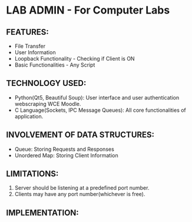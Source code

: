 # LAB ADMIN - For Computer Labs

## FEATURES:
- File Transfer
- User Information
- Loopback Functionality - Checking if Client is ON
- Basic Functionalities - Any Script

## TECHNOLOGY USED:
- Python(Qt5, Beautiful Soup): User interface and user authentication webscraping WCE Moodle.
- C Language(Sockets, IPC Message Queues): All core functionalities of application.

## INVOLVEMENT OF DATA STRUCTURES:
- Queue: Storing Requests and Responses
- Unordered Map: Storing Client Information

## LIMITATIONS:
1. Server should be listening at a predefined port number.
2. Clients may have any port number(whichever is free).

## IMPLEMENTATION:
